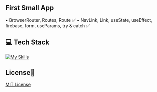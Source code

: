 ## First Small App
• BrowserRouter, Routes, Route ✅
• NavLink, Link, useState, useEffect, firebase, form, useParams, try & catch ✅

## 💻 Tech Stack
[![My Skills](https://skillicons.dev/icons?i=html,css,javascript,react,firebase)](https://skillicons.dev)

## License🔐
[MIT License](LICENSE)
